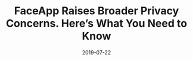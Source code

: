 ---
layout: post
categories: 
- talk
title: "FaceApp Raises Broader Privacy Concerns. Here’s What You Need to Know"
location: "WTTW Chicago Tonight"
date: 2019-07-22
image: /images/talks/chicago-tonight-faceapp-2019-1.jpg
description: "In my sixth appearance on WTTW Chicago Tonight, I talk with host Phil Ponce about the data privacy concerns with FaceApp, Facebook & many other apps on your phone."
link: https://news.wttw.com/2019/07/22/faceapp-raises-broader-privacy-concerns-here-s-what-you-need-know
featured: false
published: true
---
